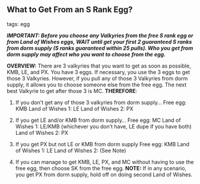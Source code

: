 ## What to Get From an S Rank Egg?
tags: egg

***IMPORTANT: Before you choose any Valkyries from the free S rank egg or from Land of Wishes eggs, WAIT until get your first 2 guaranteed S ranks from dorm supply (S ranks guaranteed within 25 pulls). Who you get from dorm supply may affect who you want to choose from the egg.***

**OVERVIEW:**
There are 3 valkyries that you want to get as soon as possible, KMB, LE, and PX. You have 3 eggs. If necessary, you use the 3 eggs to get those 3 Valkyries. However, if you pull any of those 3 Valkyries from dorm supply, it allows you to choose someone else from the free egg. The next best Valkyrie to get after those 3 is MC.
**THEREFORE**:
1) If you don’t get any of those 3 valkyries from dorm supply…
Free egg: KMB
Land of Wishes 1: LE
Land of Wishes 2: PX

2) If you get LE and/or KMB from dorm supply…
Free egg: MC
Land of Wishes 1: LE/KMB (whichever you don’t have, LE dupe if you have both)
Land of Wishes 2: PX

3) If you get PX but not LE or KMB from dorm supply
Free egg: KMB
Land of Wishes 1: LE
Land of Wishes 2: (See Note)

4) If you can manage to get KMB, LE, PX, and MC without having to use the free egg, then choose SK from the free egg.
**NOTE:**
If in any scenario, you get PX from dorm supply, hold off on doing second Land of Wishes.
